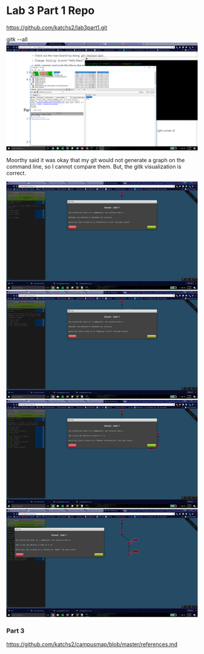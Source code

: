 # Lab 3 Part 1 Repo
https://github.com/katchs2/lab3part1.git


gitk --all
![Samm](images/gitk--all.png)

Moorthy said it was okay that my git would not generate a graph on the command line, so I cannot compare them. But, the gitk visualization is correct.

![Samm](images/gitbranching1.png)
![Samm](images/gitbranching2.png)
![Samm](images/gitbranching3.png)
![Samm](images/gitbranching4.png)

### Part 3
https://github.com/katchs2/campusmap/blob/master/references.md
